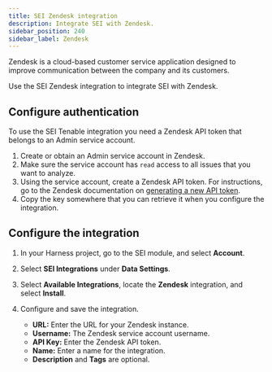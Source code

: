 ```yaml
---
title: SEI Zendesk integration
description: Integrate SEI with Zendesk.
sidebar_position: 240
sidebar_label: Zendesk
---
```


Zendesk is a cloud-based customer service application designed to improve communication between the company and its customers.

Use the SEI Zendesk integration to integrate SEI with Zendesk.

## Configure authentication

To use the SEI Tenable integration you need a Zendesk API token that belongs to an Admin service account.

1. Create or obtain an Admin service account in Zendesk.
2. Make sure the service account has `read` access to all issues that you want to analyze.
3. Using the service account, create a Zendesk API token. For instructions, go to the Zendesk documentation on [generating a new API token](https://support.zendesk.com/hc/en-us/articles/4408889192858-Generating-a-new-API-token).
4. Copy the key somewhere that you can retrieve it when you configure the integration.

## Configure the integration

1. In your Harness project, go to the SEI module, and select **Account**.
2. Select **SEI Integrations** under **Data Settings**.
3. Select **Available Integrations**, locate the **Zendesk** integration, and select **Install**.
4. Configure and save the integration.

   * **URL:** Enter the URL for your Zendesk instance.
   * **Username:** The Zendesk service account username.
   * **API Key:** Enter the Zendesk API token.
   * **Name:** Enter a name for the integration.
   * **Description** and **Tags** are optional.
